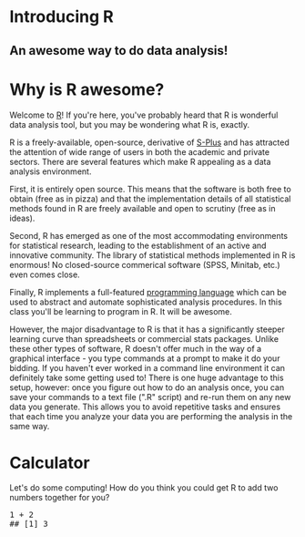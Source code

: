 # Introducing R

## An awesome way to do data analysis!

# Why is R awesome?

Welcome to [R](http://www.r-project.org/)!  If you're here, you've probably heard that R is wonderful data analysis tool, but you may be wondering what R is, exactly.

R is a freely-available, open-source, derivative of [S-Plus](http://en.wikipedia.org/wiki/S-PLUS) and has attracted the attention of wide range of users in both the academic and private sectors.  There are several features which make R appealing as a data analysis environment.  

First, it is entirely open source.  This means that the software is both free to obtain (free as in pizza) and that the implementation details of all statistical methods found in R are freely available and open to scrutiny (free as in ideas).  

Second, R has emerged as one of the most accommodating environments for statistical research, leading to the establishment of an active and innovative community.  The library of statistical methods implemented in R is enormous!  No closed-source commerical software (SPSS, Minitab, etc.) even comes close.

Finally, R implements a full-featured [programming language](http://en.wikipedia.org/wiki/R_Project) which can be used to abstract and automate sophisticated analysis procedures.  In this class you'll be learning to program in R.  It will be awesome.

However, the major disadvantage to R is that it has a significantly steeper learning curve than spreadsheets or commercial stats packages.  Unlike these other types of software, R doesn't offer much in the way of a graphical interface - you type commands at a prompt to make it do your bidding.  If you haven't ever worked in a command line environment it can definitely take some getting used to!  There is one huge advantage to this setup, however:  once you figure out how to do an analysis once, you can save your commands to a text file (".R" script) and re-run them on any new data you generate.  This allows you to avoid repetitive tasks and ensures that each time you analyze your data you are performing the analysis in the same way.

# Calculator

Let's do some computing!  How do you think you could get R to add two numbers together for you?

<pre class="knitr"><div class="source">1 + 2
</div><div class="output">## [1] 3
</div></pre>

